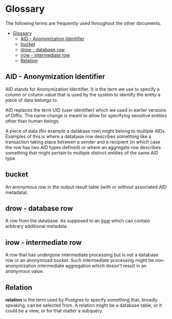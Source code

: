 # Glossary

The following terms are frequently used throughout the other documents.

- [Glossary](#glossary)
  - [AID - Anonymization Identifier](#aid---anonymization-identifier)
  - [bucket](#bucket)
  - [drow - database row](#drow---database-row)
  - [irow - intermediate row](#irow---intermediate-row)
  - [Relation](#relation)

## AID - Anonymization Identifier

AID stands for Anonymization Identifier. It is the term we use to specify a column or column value that is used
by the system to identify the entity a piece of data belongs to.

AID replaces the term UID (user identifier) which we used in earlier versions of Diffix. The name change is meant to allow for specifying sensitive entities other than human beings.

A piece of data (for example a database row) might belong to multiple AIDs. Examples of this is where a database row describes something like a transaction taking place between a sender and a recipient (in which case the row has two AID types defined) or where an aggregate row describes something that might pertain to multiple distinct entities of the same AID type.


## bucket

An anonymous row in the output result table (with or without associated AID metadata).


## drow - database row

A row from the database. As supposed to an [irow](#irow---intermediate-row) which can contain arbitrary additional metadata.


## irow - intermediate row

A row that has undergone intermediate processing but is not a database row or an anonymized bucket.
Such intermediate processing might be non-anonymization intermediate aggregation which doesn't result in an anonymous value.


## Relation

**relation** is the term used by Postgres to specify something that, broadly speaking, can be selected from.
A relation might be a database table, or it could be a view, or for that matter a subquery.